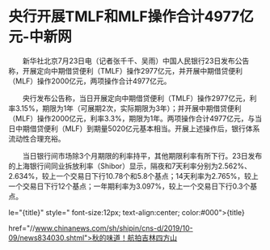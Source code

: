 # 央行开展TMLF和MLF操作合计4977亿元-中新网

　　新华社北京7月23日电（记者张千千、吴雨）中国人民银行23日发布公告称，开展定向中期借贷便利（TMLF）操作2977亿元，并开展中期借贷便利（MLF）操作2000亿元，两项操作合计4977亿元。

　　央行发布公告称，当日开展定向中期借贷便利（TMLF）操作2977亿元，利率3.15%，期限为1年（可展期2次，实际期限为3年）；并开展中期借贷便利（MLF）操作2000亿元，利率3.3%，期限为1年。两项操作合计4977亿元，与当日中期借贷便利（MLF）到期量5020亿元基本相当。开展上述操作后，银行体系流动性合理充裕。

　　当日银行间市场除3个月期限的利率持平，其他期限利率有所下行。23日发布的上海银行间同业拆放利率（Shibor）显示，隔夜和7天利率分别为2.562%、2.634%，较上一个交易日下行10.78个和5.8个基点；14天利率为2.765%，较上一个交易日下行12个基点；一年期利率为3.097%，较上一个交易日下行0.3个基点。

le="{title}" style=" font-size:12px; text-align:center; color:#000">{title}

href="//www.chinanews.com/sh/shipin/cns-d/2019/10-09/news834030.shtml">秋的味道！航拍吉林四方山
